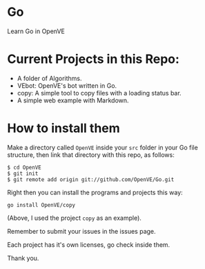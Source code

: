 Go
==

Learn Go in OpenVE

# Current Projects in this Repo:

- A folder of Algorithms.
- VEbot: OpenVE's bot written in Go.
- copy: A simple tool to copy files with a loading status bar.
- A simple web example with Markdown.

# How to install them

Make a directory called `OpenVE` inside your `src` folder in your Go
file structure, then link that directory with this repo, as follows:

```
$ cd OpenVE
$ git init
$ git remote add origin git://github.com/OpenVE/Go.git
```

Right then you can install the programs and projects this way:

```
go install OpenVE/copy
```

(Above, I used the project `copy` as an example).

Remember to submit your issues in the issues page.

Each project has it's own licenses, go check inside them.

Thank you.
